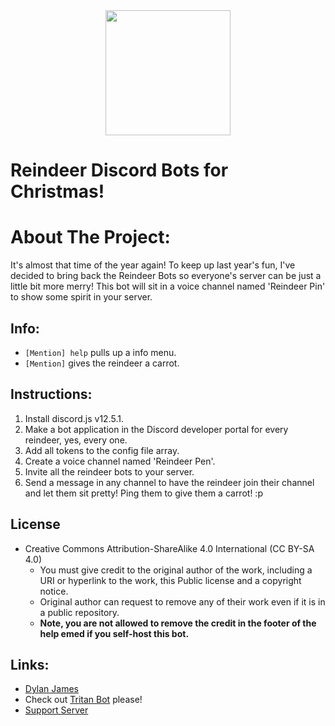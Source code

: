 <center><img  src="https://images-ext-1.discordapp.net/external/TziDjM5SKqCwP-GcO19AWKHYqc9JzPUzIlnkNVChJHI/%3Fu%3Dhttps%253A%252F%252Fimages.vexels.com%252Fmedia%252Fusers%252F3%252F223118%252Fisolated%252Fpreview%252F53256632b9aceec9dec9dae643d23645-cute-reindeer-festive-illustration-by-vexels.png%26f%3D1%26nofb%3D1/https/external-content.duckduckgo.com/iu/" length='200px' width='200px'></center>

# Reindeer Discord Bots for Christmas!

# About The Project:
It's almost that time of the year again! To keep up last year's fun, I've decided to bring back the Reindeer Bots so everyone's server can be just a little bit more merry! This bot will sit in a voice channel named 'Reindeer Pin' to show some spirit in your server.


## Info:
- `[Mention] help` pulls up a info menu.
- `[Mention]` gives the reindeer a carrot.


## Instructions:

1. Install discord.js v12.5.1.
2. Make a bot application in the Discord developer portal for every reindeer, yes, every one.
3. Add all tokens to the config file array.
4. Create a voice channel named 'Reindeer Pen'.
5. Invite all the reindeer bots to your server.
6. Send a message in any channel to have the reindeer join their channel and let them sit pretty! Ping them to give them a carrot! :p

## License
- Creative Commons Attribution-ShareAlike 4.0 International (CC BY-SA 4.0) 
  - You must give credit to the original author of the work, including a URI or hyperlink to the work, this Public license and a copyright notice.
  - Original author can request to remove any of their work even if it is in a public repository.
  - **Note, you are not allowed to remove the credit in the footer of the help emed if you self-host this bot.**

## Links:
- [Dylan James](https://github.com/dylanjamesdev)
- Check out [Tritan Bot](https://tritan.gg/invite) please!
- [Support Server](https://discord.gg/scugye2)

